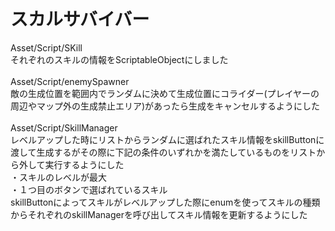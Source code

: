 # スカルサバイバー
Asset/Script/SKill<br>
それぞれのスキルの情報をScriptableObjectにしました<br>
<br>
Asset/Script/enemySpawner<br>
敵の生成位置を範囲内でランダムに決めて生成位置にコライダー(プレイヤーの周辺やマップ外の生成禁止エリア)があったら生成をキャンセルするようにした<br>
<br>
Asset/Script/SkillManager<br>
レベルアップした時にリストからランダムに選ばれたスキル情報をskillButtonに渡して生成するがその際に下記の条件のいずれかを満たしているものをリストから外して実行するようにした<br>
・スキルのレベルが最大<br>
・１つ目のボタンで選ばれているスキル<br>
skillButtonによってスキルがレベルアップした際にenumを使ってスキルの種類からそれぞれのskillManagerを呼び出してスキル情報を更新するようにした<br>
<br>
